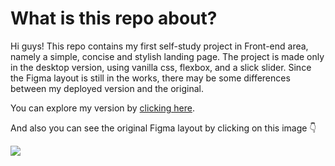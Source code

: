 # What is this repo about?
Hi guys! This repo contains my first self-study project in Front-end area, namely a simple, concise and stylish landing page. The project is made only in the desktop version, using vanilla css, flexbox, and a slick slider. Since the Figma layout is still in the works, there may be some differences between my deployed version and the original.

You can explore my version by <a href="https://fe-ss-1-qwery.netlify.app/">clicking here</a>.

And also you can see the original Figma layout by clicking on this image 👇

<a href="https://www.figma.com/file/v2xVpUP9aLOI9re7CHIvoX/QWERy---Landing-Page-DESIGN-(Community)?node-id=0%3A1"><img src="https://github.com/Ser-Martin/FE-SS-1-QWERy/blob/master/img/QWERy-cover.png"></a>
